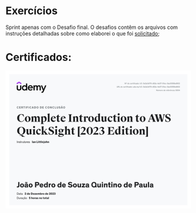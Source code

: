 # Exercícios

Sprint apenas com o Desafio final. O desafios contêm os arquivos com instruções detalhadas sobre como elaborei o que foi [solicitado](/Sprint%2010/desafio/resumo.txt);


# Certificados:

![Complete Introduction to AWS QuickSight [2023 Edition]](/Sprint%2010/certificados/Complete%20Introduction%20to%20AWS%20QuickSight%20[2023%20Edition].jpg)